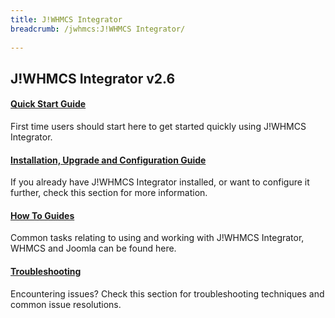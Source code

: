 ```yaml
---
title: J!WHMCS Integrator
breadcrumb: /jwhmcs:J!WHMCS Integrator/
 
---
```


## J!WHMCS Integrator v2.6

#### **[Quick Start Guide](jwhmcs/quickstart.md)**<br />
First time users should start here to get started quickly using J!WHMCS Integrator.

#### **[Installation, Upgrade and Configuration Guide](jwhmcs/installupgrade_guide)**<br />
If you already have J!WHMCS Integrator installed, or want to configure it further, check this section for more information.

#### **[How To Guides](jwhmcs/howtoguides)**<br />
Common tasks relating to using and working with J!WHMCS Integrator, WHMCS and Joomla can be found here.

#### **[Troubleshooting](jwhmcs/troubleshooting)**<br />
Encountering issues?  Check this section for troubleshooting techniques and common issue resolutions. 

